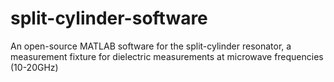 # split-cylinder-software
An open-source MATLAB software for the split-cylinder resonator, a measurement fixture for dielectric measurements at microwave frequencies (10-20GHz)
